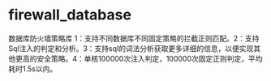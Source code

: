 # firewall_database
数据库防火墙策略库 1：支持不同数据库不同固定策略的拦截正则匹配。2：支持Sql注入的判定和分析。3：支持sql的词法分析获取更多详细的信息，以便实现其他更高的安全策略。4：单核100000次注入判定，100000次固定正则判定，平均耗时1.5s以内。
